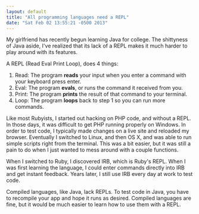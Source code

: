 ```yaml
---
layout: default
title: "All programming languages need a REPL"
date: "Sat Feb 02 13:55:21 -0500 2013"
---
```


My girlfriend has recently begun learning Java for college. The shittyness of
Java aside, I've realized that its lack of a REPL makes it much harder to play
around with its features.

A REPL (Read Eval Print Loop), does 4 things:

1. Read: The program **reads** your input when you enter a command with your
   keyboard press enter.
2. Eval: The program **evals**, or runs the command it received from you.
3. Print: The program **prints** the result of that command to your terminal.
4. Loop: The program **loops** back to step 1 so you can run more commands.

Like most Rubyists, I started out hacking on PHP code, and without a REPL.  In
those days, it was difficult to get PHP running properly on Windows. In order
to test code, I typically made changes on a live site and reloaded my browser.
Eventually I switched to Linux, and then OS X, and was able to run simple
scripts right from the terminal. This was a bit easier, but it was still a
pain to do when I just wanted to mess around with a couple functions.

When I switched to Ruby, I discovered IRB, which is Ruby's REPL. When I was
first learning the language, I could enter commands directly into IRB and get
instant feedback. Years later, I still use IRB every day at work to test code.

Compiled languages, like Java, lack REPLs. To test code in Java, you have to
recompile your app and hope it runs as desired. Compiled languages are fine,
but it would be much easier to learn how to use them with a REPL.
